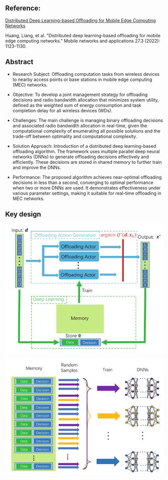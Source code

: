 ## Reference:
[Distributed Deep Learning-based Offloading for Mobile Edge Computing Networks](https://link.springer.com/article/10.1007/s11036-018-1177-x)

Huang, Liang, et al. "Distributed deep learning-based offloading for mobile edge computing networks." Mobile networks and applications 27.3 (2022): 1123-1130.

## Abstract

- Research Subject: Offloading computation tasks from wireless devices to nearby access points or base stations in mobile edge computing (MEC) networks.

- Objective: To develop a joint management strategy for offloading decisions and radio bandwidth allocation that minimizes system utility, defined as the weighted sum of energy consumption and task completion delay for all wireless devices (WDs).

- Challenges: The main challenge is managing binary offloading decisions and associated radio bandwidth allocation in real-time, given the computational complexity of enumerating all possible solutions and the trade-off between optimality and computational complexity.

- Solution Approach: Introduction of a distributed deep learning-based offloading algorithm. The framework uses multiple parallel deep neural networks (DNNs) to generate offloading decisions effectively and efficiently. These decisions are stored in shared memory to further train and improve the DNNs.

- Performance: The proposed algorithm achieves near-optimal offloading decisions in less than a second, converging to optimal performance when two or more DNNs are used. It demonstrates effectiveness under various parameter settings, making it suitable for real-time offloading in MEC networks.

## Key design
![Problem assumption](https://github.com/Mpetof/MECN/blob/main/DDLO/Figure/model%20architechture.png)

![Optimizing structure](https://github.com/Mpetof/MECN/blob/main/DDLO/Figure/memory.png)
